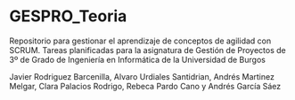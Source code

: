 # GESPRO_Teoria
Repositorio para gestionar el aprendizaje de conceptos de agilidad con SCRUM. Tareas planificadas para la asignatura de Gestión de Proyectos de 3º de Grado de Ingeniería en Informática de la Universidad de Burgos 

Javier Rodriguez Barcenilla, Alvaro Urdiales Santidrian, Andrés Martinez Melgar, Clara Palacios Rodrigo, Rebeca Pardo Cano y Andrés García Sáez
